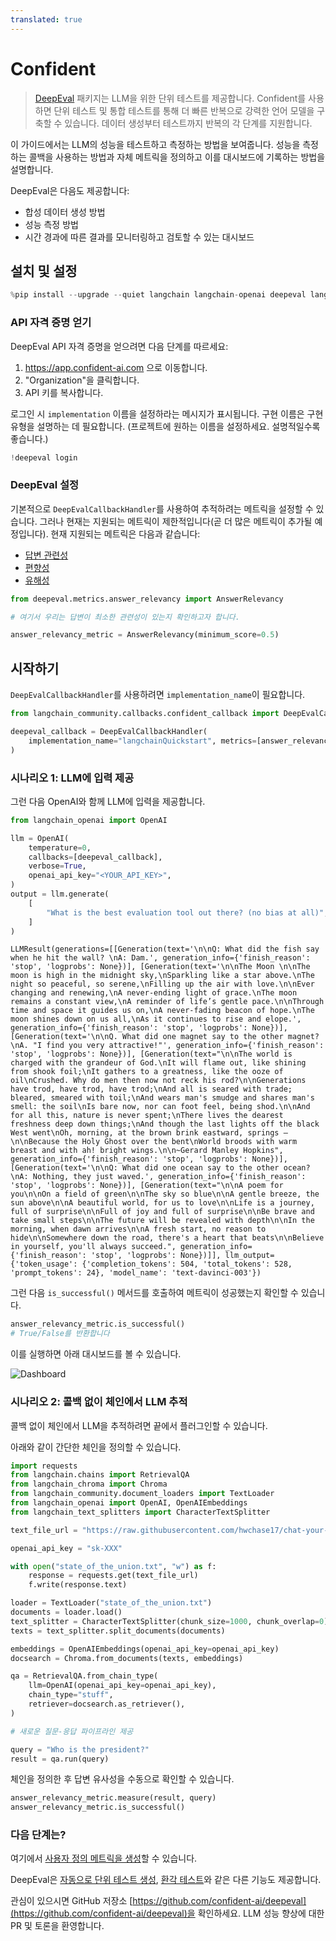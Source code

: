 ```yaml
---
translated: true
---
```


# Confident

> [DeepEval](https://confident-ai.com) 패키지는 LLM을 위한 단위 테스트를 제공합니다.
> Confident를 사용하면 단위 테스트 및 통합 테스트를 통해 더 빠른 반복으로 강력한 언어 모델을 구축할 수 있습니다.
> 데이터 생성부터 테스트까지 반복의 각 단계를 지원합니다.

이 가이드에서는 LLM의 성능을 테스트하고 측정하는 방법을 보여줍니다. 성능을 측정하는 콜백을 사용하는 방법과 자체 메트릭을 정의하고 이를 대시보드에 기록하는 방법을 설명합니다.

DeepEval은 다음도 제공합니다:

- 합성 데이터 생성 방법
- 성능 측정 방법
- 시간 경과에 따른 결과를 모니터링하고 검토할 수 있는 대시보드

## 설치 및 설정

```python
%pip install --upgrade --quiet langchain langchain-openai deepeval langchain-chroma
```

### API 자격 증명 얻기

DeepEval API 자격 증명을 얻으려면 다음 단계를 따르세요:

1. https://app.confident-ai.com 으로 이동합니다.
2. "Organization"을 클릭합니다.
3. API 키를 복사합니다.

로그인 시 `implementation` 이름을 설정하라는 메시지가 표시됩니다. 구현 이름은 구현 유형을 설명하는 데 필요합니다. (프로젝트에 원하는 이름을 설정하세요. 설명적일수록 좋습니다.)

```python
!deepeval login
```

### DeepEval 설정

기본적으로 `DeepEvalCallbackHandler`를 사용하여 추적하려는 메트릭을 설정할 수 있습니다. 그러나 현재는 지원되는 메트릭이 제한적입니다(곧 더 많은 메트릭이 추가될 예정입니다). 현재 지원되는 메트릭은 다음과 같습니다:

- [답변 관련성](https://docs.confident-ai.com/docs/measuring_llm_performance/answer_relevancy)
- [편향성](https://docs.confident-ai.com/docs/measuring_llm_performance/debias)
- [유해성](https://docs.confident-ai.com/docs/measuring_llm_performance/non_toxic)

```python
from deepeval.metrics.answer_relevancy import AnswerRelevancy

# 여기서 우리는 답변이 최소한 관련성이 있는지 확인하고자 합니다.

answer_relevancy_metric = AnswerRelevancy(minimum_score=0.5)
```

## 시작하기

`DeepEvalCallbackHandler`를 사용하려면 `implementation_name`이 필요합니다.

```python
from langchain_community.callbacks.confident_callback import DeepEvalCallbackHandler

deepeval_callback = DeepEvalCallbackHandler(
    implementation_name="langchainQuickstart", metrics=[answer_relevancy_metric]
)
```

### 시나리오 1: LLM에 입력 제공

그런 다음 OpenAI와 함께 LLM에 입력을 제공합니다.

```python
from langchain_openai import OpenAI

llm = OpenAI(
    temperature=0,
    callbacks=[deepeval_callback],
    verbose=True,
    openai_api_key="<YOUR_API_KEY>",
)
output = llm.generate(
    [
        "What is the best evaluation tool out there? (no bias at all)",
    ]
)
```

```output
LLMResult(generations=[[Generation(text='\n\nQ: What did the fish say when he hit the wall? \nA: Dam.', generation_info={'finish_reason': 'stop', 'logprobs': None})], [Generation(text='\n\nThe Moon \n\nThe moon is high in the midnight sky,\nSparkling like a star above.\nThe night so peaceful, so serene,\nFilling up the air with love.\n\nEver changing and renewing,\nA never-ending light of grace.\nThe moon remains a constant view,\nA reminder of life’s gentle pace.\n\nThrough time and space it guides us on,\nA never-fading beacon of hope.\nThe moon shines down on us all,\nAs it continues to rise and elope.', generation_info={'finish_reason': 'stop', 'logprobs': None})], [Generation(text='\n\nQ. What did one magnet say to the other magnet?\nA. "I find you very attractive!"', generation_info={'finish_reason': 'stop', 'logprobs': None})], [Generation(text="\n\nThe world is charged with the grandeur of God.\nIt will flame out, like shining from shook foil;\nIt gathers to a greatness, like the ooze of oil\nCrushed. Why do men then now not reck his rod?\n\nGenerations have trod, have trod, have trod;\nAnd all is seared with trade; bleared, smeared with toil;\nAnd wears man's smudge and shares man's smell: the soil\nIs bare now, nor can foot feel, being shod.\n\nAnd for all this, nature is never spent;\nThere lives the dearest freshness deep down things;\nAnd though the last lights off the black West went\nOh, morning, at the brown brink eastward, springs —\n\nBecause the Holy Ghost over the bent\nWorld broods with warm breast and with ah! bright wings.\n\n~Gerard Manley Hopkins", generation_info={'finish_reason': 'stop', 'logprobs': None})], [Generation(text='\n\nQ: What did one ocean say to the other ocean?\nA: Nothing, they just waved.', generation_info={'finish_reason': 'stop', 'logprobs': None})], [Generation(text="\n\nA poem for you\n\nOn a field of green\n\nThe sky so blue\n\nA gentle breeze, the sun above\n\nA beautiful world, for us to love\n\nLife is a journey, full of surprise\n\nFull of joy and full of surprise\n\nBe brave and take small steps\n\nThe future will be revealed with depth\n\nIn the morning, when dawn arrives\n\nA fresh start, no reason to hide\n\nSomewhere down the road, there's a heart that beats\n\nBelieve in yourself, you'll always succeed.", generation_info={'finish_reason': 'stop', 'logprobs': None})]], llm_output={'token_usage': {'completion_tokens': 504, 'total_tokens': 528, 'prompt_tokens': 24}, 'model_name': 'text-davinci-003'})
```

그런 다음 `is_successful()` 메서드를 호출하여 메트릭이 성공했는지 확인할 수 있습니다.

```python
answer_relevancy_metric.is_successful()
# True/False를 반환합니다

```

이를 실행하면 아래 대시보드를 볼 수 있습니다.

![Dashboard](https://docs.confident-ai.com/assets/images/dashboard-screenshot-b02db73008213a211b1158ff052d969e.png)

### 시나리오 2: 콜백 없이 체인에서 LLM 추적

콜백 없이 체인에서 LLM을 추적하려면 끝에서 플러그인할 수 있습니다.

아래와 같이 간단한 체인을 정의할 수 있습니다.

```python
import requests
from langchain.chains import RetrievalQA
from langchain_chroma import Chroma
from langchain_community.document_loaders import TextLoader
from langchain_openai import OpenAI, OpenAIEmbeddings
from langchain_text_splitters import CharacterTextSplitter

text_file_url = "https://raw.githubusercontent.com/hwchase17/chat-your-data/master/state_of_the_union.txt"

openai_api_key = "sk-XXX"

with open("state_of_the_union.txt", "w") as f:
    response = requests.get(text_file_url)
    f.write(response.text)

loader = TextLoader("state_of_the_union.txt")
documents = loader.load()
text_splitter = CharacterTextSplitter(chunk_size=1000, chunk_overlap=0)
texts = text_splitter.split_documents(documents)

embeddings = OpenAIEmbeddings(openai_api_key=openai_api_key)
docsearch = Chroma.from_documents(texts, embeddings)

qa = RetrievalQA.from_chain_type(
    llm=OpenAI(openai_api_key=openai_api_key),
    chain_type="stuff",
    retriever=docsearch.as_retriever(),
)

# 새로운 질문-응답 파이프라인 제공

query = "Who is the president?"
result = qa.run(query)
```

체인을 정의한 후 답변 유사성을 수동으로 확인할 수 있습니다.

```python
answer_relevancy_metric.measure(result, query)
answer_relevancy_metric.is_successful()
```

### 다음 단계는?

여기에서 [사용자 정의 메트릭을 생성](https://docs.confident-ai.com/docs/quickstart/custom-metrics)할 수 있습니다.

DeepEval은 [자동으로 단위 테스트 생성](https://docs.confident-ai.com/docs/quickstart/synthetic-data-creation), [환각 테스트](https://docs.confident-ai.com/docs/measuring_llm_performance/factual_consistency)와 같은 다른 기능도 제공합니다.

관심이 있으시면 GitHub 저장소 [https://github.com/confident-ai/deepeval](https://github.com/confident-ai/deepeval)을 확인하세요. LLM 성능 향상에 대한 PR 및 토론을 환영합니다.